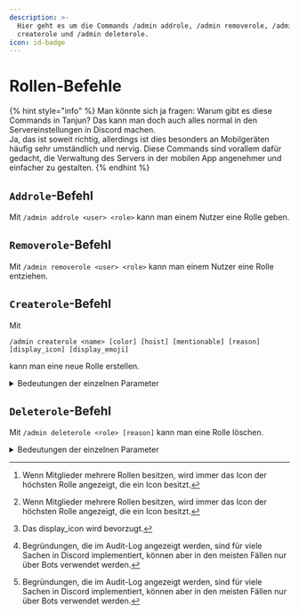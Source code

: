 ```yaml
---
description: >-
  Hier geht es um die Commands /admin addrole, /admin removerole, /admin
  createrole und /admin deleterole.
icon: id-badge
---
```


# Rollen-Befehle

{% hint style="info" %}
Man könnte sich ja fragen: Warum gibt es diese Commands in Tanjun? Das kann man doch auch alles normal in den Servereinstellungen in Discord machen.\
Ja, das ist soweit richtig, allerdings ist dies besonders an Mobilgeräten häufig sehr umständlich und nervig. Diese Commands sind vorallem dafür gedacht, die Verwaltung des Servers in der mobilen App angenehmer und einfacher zu gestalten.
{% endhint %}

## `Addrole`-Befehl

Mit `/admin addrole <user> <role>` kann man einem Nutzer eine Rolle geben.

## `Removerole`-Befehl

Mit `/admin removerole <user> <role>` kann man einem Nutzer eine Rolle entziehen.

## `Createrole`-Befehl

Mit

```
/admin createrole <name> [color] [hoist] [mentionable] [reason] [display_icon] [display_emoji]
```

&#x20;kann man eine neue Rolle erstellen.

<details>

<summary>Bedeutungen der einzelnen Parameter</summary>

* Mit `name` gibt man den Namen der Rolle an.
* Mit `color` kann man die Farbe der Rolle als [HEX-Code](https://htmlcolorcodes.com) angeben. (Beispiel: `#ECC3EF`)\
  Wenn man keine Farbe angibt, hat die Rolle die Standardfarbe.
* Mit `display_icon` kann man ein Bild hochladen, das als Rollenicon z.B. [neben dem Namen von Mitgliedern mit dieser Rolle](#user-content-fn-1)[^1] angezeigt wird.\
  **Achtung:** Der Server muss Boost-Level 2 sein, um ein Rollenicon zu verwenden. Das Bild muss kleiner als 256 kB und mindestens 64x64 Pixel groß sein.
* Mit `display_emoji` kann man ein Emoji auswählen, das als Rollenicon z.B. [nebem dem Namen von Mitgliedern mit dieser Rolle](#user-content-fn-2)[^2] angezeigt wird.\
  **Achtung:** Dieser Parameter kann [**nicht in Kombination**](#user-content-fn-3)[^3] mit `display_icon` angegeben werden.
* Mit `hoist` kann man festlegen, ob Mitglieder mit dieser Rolle auf der rechten Seite gruppiert werden sollen.
* Mit `mentionable` kann man festlegen, ob Mitglieder diese Rolle erwähnen dürfen oder nicht.
* Mit `reason` kann man einen Text festlegen, der als [Begründung für das Erstellen der Rolle im Audit-Log](#user-content-fn-4)[^4] angezeigt wird.

</details>

## `Deleterole`-Befehl

Mit `/admin deleterole <role> [reason]` kann man eine Rolle löschen.

<details>

<summary>Bedeutungen der einzelnen Parameter</summary>

* Mit `role` gibt man die Rolle an, die gelöscht werden soll.
* Mit `reason` kann man einen Text festlegen, der als [Begründung für das Erstellen der Rolle im Audit-Log](#user-content-fn-5)[^5] angezeigt wird.

</details>

[^1]: Wenn Mitglieder mehrere Rollen besitzen, wird immer das Icon der höchsten Rolle angezeigt, die ein Icon besitzt.

[^2]: Wenn Mitglieder mehrere Rollen besitzen, wird immer das Icon der höchsten Rolle angezeigt, die ein Icon besitzt.

[^3]: Das display\_icon wird bevorzugt.

[^4]: Begründungen, die im Audit-Log angezeigt werden, sind für viele Sachen in Discord implementiert, können aber in den meisten Fällen nur über Bots verwendet werden.

[^5]: Begründungen, die im Audit-Log angezeigt werden, sind für viele Sachen in Discord implementiert, können aber in den meisten Fällen nur über Bots verwendet werden.
